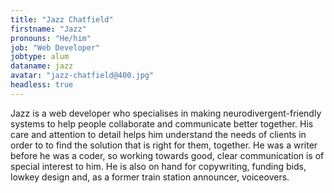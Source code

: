 ```yaml
---
title: "Jazz Chatfield"
firstname: "Jazz"
pronouns: "He/him"
job: "Web Developer"
jobtype: alum
dataname: jazz
avatar: "jazz-chatfield@400.jpg"
headless: true
---
```


Jazz is a web developer who specialises in making neurodivergent-friendly systems to help people collaborate and communicate better together. His care and attention to detail helps him understand the needs of clients in order to to find the solution that is right for them, together. He was a writer before he was a coder, so working towards good, clear communication is of special interest to him. He is also on hand for copywriting, funding bids, lowkey design and, as a former train station announcer, voiceovers.
